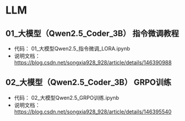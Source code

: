 # LLM

## 01_大模型（Qwen2.5_Coder_3B） 指令微调教程

  - 代码： 01_大模型Qwen2.5_指令微调_LORA.ipynb
  - 说明文档： https://blog.csdn.net/songxia928_928/article/details/146390988


## 02_大模型（Qwen2.5_Coder_3B） GRPO训练

  - 代码： 02_大模型Qwen2.5_GRPO训练.ipynb
  - 说明文档： https://blog.csdn.net/songxia928_928/article/details/146395540




